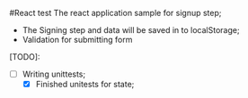#React test
The react application sample for signup step;

- The Signing step and data will be saved in to localStorage;
- Validation for submitting form

[TODO]:
- [ ] Writing unittests;
  - [x] Finished unitests for state;